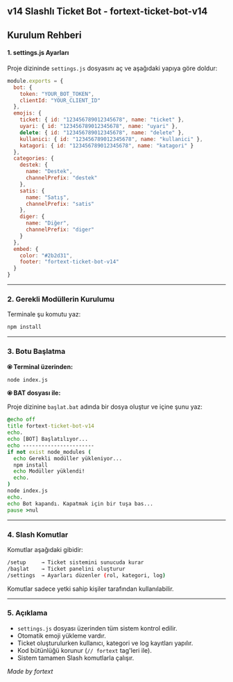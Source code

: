 ## v14 Slashlı Ticket Bot - fortext-ticket-bot-v14

## Kurulum Rehberi

#### 1. settings.js Ayarları

Proje dizininde `settings.js` dosyasını aç ve aşağıdaki yapıya göre doldur:

```js
module.exports = {
  bot: {
    token: "YOUR_BOT_TOKEN",
    clientId: "YOUR_CLIENT_ID"
  },
  emojis: {
    ticket: { id: "123456789012345678", name: "ticket" },
    uyari: { id: "123456789012345678", name: "uyari" },
    delete: { id: "123456789012345678", name: "delete" },
    kullanici: { id: "123456789012345678", name: "kullanici" },
    katagori: { id: "123456789012345678", name: "katagori" }
  },
  categories: {
    destek: {
      name: "Destek",
      channelPrefix: "destek"
    },
    satis: {
      name: "Satış",
      channelPrefix: "satis"
    },
    diger: {
      name: "Diğer",
      channelPrefix: "diger"
    }
  },
  embed: {
    color: "#2b2d31",
    footer: "fortext-ticket-bot-v14"
  }
}
```

---

### 2. Gerekli Modüllerin Kurulumu

Terminale şu komutu yaz:

```bash
npm install
```

---

### 3. Botu Başlatma

**⦿ Terminal üzerinden:**

```bash
node index.js
```

**⦿ BAT dosyası ile:**

Proje dizinine `başlat.bat` adında bir dosya oluştur ve içine şunu yaz:

```bat
@echo off
title fortext-ticket-bot-v14
echo.
echo [BOT] Başlatılıyor...
echo -----------------------
if not exist node_modules (
  echo Gerekli modüller yükleniyor...
  npm install
  echo Modüller yüklendi!
  echo.
)
node index.js
echo.
echo Bot kapandı. Kapatmak için bir tuşa bas...
pause >nul
```

---

### 4. Slash Komutlar

Komutlar aşağıdaki gibidir:

```bash
/setup     → Ticket sistemini sunucuda kurar  
/başlat    → Ticket panelini oluşturur  
/settings  → Ayarları düzenler (rol, kategori, log)
```

Komutlar sadece yetki sahip kişiler tarafından kullanılabilir.

---

### 5. Açıklama

- `settings.js` dosyası üzerinden tüm sistem kontrol edilir.
- Otomatik emoji yükleme vardır.
- Ticket oluşturulurken kullanıcı, kategori ve log kayıtları yapılır.
- Kod bütünlüğü korunur (`// fortext` tag'leri ile).
- Sistem tamamen Slash komutlarla çalışır.

*Made by fortext*
